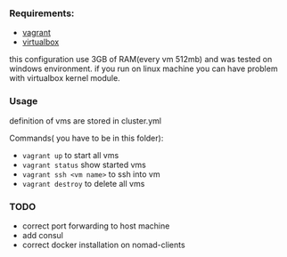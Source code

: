 ### Requirements: ###
- [vagrant]( https://www.vagrantup.com/) 
- [virtualbox](https://www.virtualbox.org/)

this configuration use 3GB of RAM(every vm 512mb) and was tested on windows environment. if you run 
on linux machine you can have problem with virtualbox kernel module.


### Usage ###

definition of vms are stored in cluster.yml

Commands( you have to be in this folder): 

- `vagrant up` to start all vms
- `vagrant status` show started vms
- `vagrant ssh <vm name>` to ssh into vm 
- `vagrant destroy` to delete all vms


### TODO ###
- correct port forwarding to host machine
- add consul 
- correct docker installation on nomad-clients